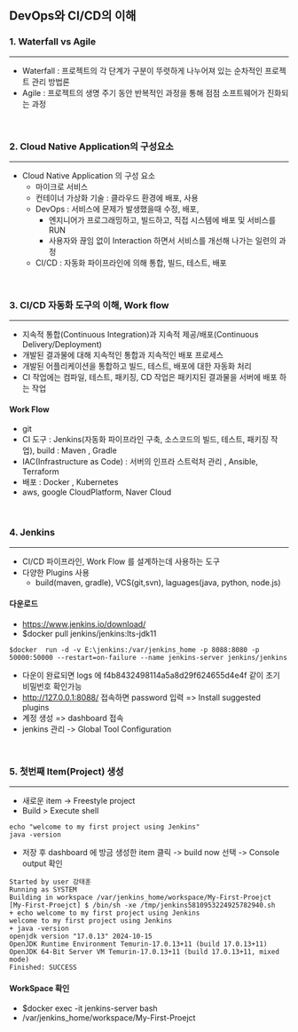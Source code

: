 ## DevOps와 CI/CD의 이해

### 1. Waterfall vs Agile
___
- Waterfall : 프로젝트의 각 단계가 구분이 뚜렷하게 나누어져 있는 순차적인 프로젝트 관리 방법론
- Agile : 프로젝트의 생명 주기 동안 반복적인 과정을 통해 점점 소프트웨어가 진화되는 과정

<br>

### 2. Cloud Native Application의 구성요소
___
- Cloud Native Application 의 구성 요소
  - 마이크로 서비스
  - 컨테이너 가상화 기술 : 클라우드 환경에 배포, 사용
  - DevOps : 서비스에 문제가 발생했을때 수정, 배포, 
    - 엔지니어가 프로그래밍하고, 빌드하고, 직접 시스템에 배포 및 서비스를 RUN  
    - 사용자와 끊임 없이 Interaction 하면서 서비스를 개선해 나가는 일련의 과정
  - CI/CD : 자동화 파이프라인에 의해 통합, 빌드, 테스트, 배포

<br>

### 3. CI/CD 자동화 도구의 이해, Work flow
___
- 지속적 통합(Continuous Integration)과 지속적 제공/배포(Continuous Delivery/Deployment)
- 개발된 결과물에 대해 지속적인 통합과 지속적인 배포 프로세스
- 개발된 어플리케이션을 통합하고 빌드, 테스트, 배포에 대한 자동화 처리
- CI 작업에는 컴파일, 테스트, 패키징, CD 작업은 패키지된 결과물을 서버에 배포 하는 작업

#### Work Flow
- git 
- CI 도구 : Jenkins(자동화 파이프라인 구축, 소스코드의 빌드, 테스트, 패키징 작업), build : Maven , Gradle
- IAC(Infrastructure as Code) : 서버의 인프라 스트럭처 관리 , Ansible, Terraform
- 배포 : Docker , Kubernetes
- aws, google CloudPlatform, Naver Cloud 

<br>

### 4. Jenkins
___
- CI/CD 파이프라인, Work Flow 를 설계하는데 사용하는 도구
- 다양한 Plugins 사용
  - build(maven, gradle), VCS(git,svn), laguages(java, python, node.js)

#### 다운로드
- https://www.jenkins.io/download/
- $docker pull jenkins/jenkins:lts-jdk11 
```text
$docker  run -d -v E:\jenkins:/var/jenkins_home -p 8088:8080 -p 50000:50000 --restart=on-failure --name jenkins-server jenkins/jenkins
```
- 다운이 완료되면 logs 에 f4b8432498114a5a8d29f624655d4e4f 같이 초기 비밀번호 확인가능
- http://127.0.0.1:8088/ 접속하면 password 입력 => Install suggested plugins 
- 계정 생성 => dashboard 접속
- jenkins 관리 -> Global Tool Configuration

<br>

### 5. 첫번째 Item(Project) 생성
___
- 새로운 item -> Freestyle project  
- Build > Execute shell
```shell
echo "welcome to my first project using Jenkins"
java -version
```
- 저장 후 dashboard 에 방금 생성한 item 클릭 -> build now 선택 -> Console output 확인 
```text
Started by user 강태훈
Running as SYSTEM
Building in workspace /var/jenkins_home/workspace/My-First-Proejct
[My-First-Proejct] $ /bin/sh -xe /tmp/jenkins5810953224925782940.sh
+ echo welcome to my first project using Jenkins
welcome to my first project using Jenkins
+ java -version
openjdk version "17.0.13" 2024-10-15
OpenJDK Runtime Environment Temurin-17.0.13+11 (build 17.0.13+11)
OpenJDK 64-Bit Server VM Temurin-17.0.13+11 (build 17.0.13+11, mixed mode)
Finished: SUCCESS
```

#### WorkSpace 확인
- $docker exec -it jenkins-server bash
- /var/jenkins_home/workspace/My-First-Proejct 
